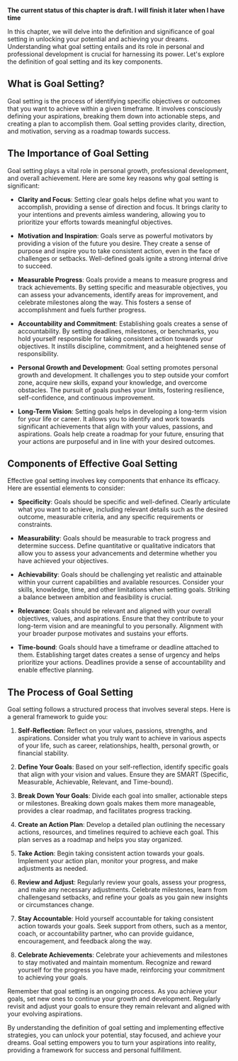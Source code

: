 **The current status of this chapter is draft. I will finish it later when I have time**

In this chapter, we will delve into the definition and significance of goal setting in unlocking your potential and achieving your dreams. Understanding what goal setting entails and its role in personal and professional development is crucial for harnessing its power. Let's explore the definition of goal setting and its key components.

What is Goal Setting?
---------------------

Goal setting is the process of identifying specific objectives or outcomes that you want to achieve within a given timeframe. It involves consciously defining your aspirations, breaking them down into actionable steps, and creating a plan to accomplish them. Goal setting provides clarity, direction, and motivation, serving as a roadmap towards success.

The Importance of Goal Setting
------------------------------

Goal setting plays a vital role in personal growth, professional development, and overall achievement. Here are some key reasons why goal setting is significant:

* **Clarity and Focus**: Setting clear goals helps define what you want to accomplish, providing a sense of direction and focus. It brings clarity to your intentions and prevents aimless wandering, allowing you to prioritize your efforts towards meaningful objectives.

* **Motivation and Inspiration**: Goals serve as powerful motivators by providing a vision of the future you desire. They create a sense of purpose and inspire you to take consistent action, even in the face of challenges or setbacks. Well-defined goals ignite a strong internal drive to succeed.

* **Measurable Progress**: Goals provide a means to measure progress and track achievements. By setting specific and measurable objectives, you can assess your advancements, identify areas for improvement, and celebrate milestones along the way. This fosters a sense of accomplishment and fuels further progress.

* **Accountability and Commitment**: Establishing goals creates a sense of accountability. By setting deadlines, milestones, or benchmarks, you hold yourself responsible for taking consistent action towards your objectives. It instills discipline, commitment, and a heightened sense of responsibility.

* **Personal Growth and Development**: Goal setting promotes personal growth and development. It challenges you to step outside your comfort zone, acquire new skills, expand your knowledge, and overcome obstacles. The pursuit of goals pushes your limits, fostering resilience, self-confidence, and continuous improvement.

* **Long-Term Vision**: Setting goals helps in developing a long-term vision for your life or career. It allows you to identify and work towards significant achievements that align with your values, passions, and aspirations. Goals help create a roadmap for your future, ensuring that your actions are purposeful and in line with your desired outcomes.

Components of Effective Goal Setting
------------------------------------

Effective goal setting involves key components that enhance its efficacy. Here are essential elements to consider:

* **Specificity**: Goals should be specific and well-defined. Clearly articulate what you want to achieve, including relevant details such as the desired outcome, measurable criteria, and any specific requirements or constraints.

* **Measurability**: Goals should be measurable to track progress and determine success. Define quantitative or qualitative indicators that allow you to assess your advancements and determine whether you have achieved your objectives.

* **Achievability**: Goals should be challenging yet realistic and attainable within your current capabilities and available resources. Consider your skills, knowledge, time, and other limitations when setting goals. Striking a balance between ambition and feasibility is crucial.

* **Relevance**: Goals should be relevant and aligned with your overall objectives, values, and aspirations. Ensure that they contribute to your long-term vision and are meaningful to you personally. Alignment with your broader purpose motivates and sustains your efforts.

* **Time-bound**: Goals should have a timeframe or deadline attached to them. Establishing target dates creates a sense of urgency and helps prioritize your actions. Deadlines provide a sense of accountability and enable effective planning.

The Process of Goal Setting
---------------------------

Goal setting follows a structured process that involves several steps. Here is a general framework to guide you:

1. **Self-Reflection**: Reflect on your values, passions, strengths, and aspirations. Consider what you truly want to achieve in various aspects of your life, such as career, relationships, health, personal growth, or financial stability.

2. **Define Your Goals**: Based on your self-reflection, identify specific goals that align with your vision and values. Ensure they are SMART (Specific, Measurable, Achievable, Relevant, and Time-bound).

3. **Break Down Your Goals**: Divide each goal into smaller, actionable steps or milestones. Breaking down goals makes them more manageable, provides a clear roadmap, and facilitates progress tracking.

4. **Create an Action Plan**: Develop a detailed plan outlining the necessary actions, resources, and timelines required to achieve each goal. This plan serves as a roadmap and helps you stay organized.

5. **Take Action**: Begin taking consistent action towards your goals. Implement your action plan, monitor your progress, and make adjustments as needed.

6. **Review and Adjust**: Regularly review your goals, assess your progress, and make any necessary adjustments. Celebrate milestones, learn from challengesand setbacks, and refine your goals as you gain new insights or circumstances change.

7. **Stay Accountable**: Hold yourself accountable for taking consistent action towards your goals. Seek support from others, such as a mentor, coach, or accountability partner, who can provide guidance, encouragement, and feedback along the way.

8. **Celebrate Achievements**: Celebrate your achievements and milestones to stay motivated and maintain momentum. Recognize and reward yourself for the progress you have made, reinforcing your commitment to achieving your goals.

Remember that goal setting is an ongoing process. As you achieve your goals, set new ones to continue your growth and development. Regularly revisit and adjust your goals to ensure they remain relevant and aligned with your evolving aspirations.

By understanding the definition of goal setting and implementing effective strategies, you can unlock your potential, stay focused, and achieve your dreams. Goal setting empowers you to turn your aspirations into reality, providing a framework for success and personal fulfillment.
